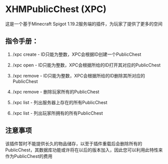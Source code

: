 # XHMPublicChest (XPC)

这是一个基于Minecraft Spigot 1.19.2服务端的插件，为玩家了提供了更多的空间

## 指令手册：

1. /xpc create <ID> - ID只能为整数，XPC会根据ID创建一个PublicChest
  
2. /xpc open <ID> - ID只能为整数，XPC会根据所给的ID打开其对应的PublicChest
  
3. /xpc remove <ID> - ID只能为整数，XPC会根据所给的ID删除其所对应的PublicChest
  
4. /xpc remove <player> - 删除玩家所有的PublicChest
  
5. /xpc list - 列出服务器上存在的所有PublicChest
  
6. /xpc list <player> - 列出玩家所拥有的所有PublicChest
  

## 注意事项

该插件暂时不能提供长久的物品储存，以至于插件重载后会删除所有的PublicChest，其数据库功能或许将在以后的版本加入，因此您可以利用此特性来作为PublicChest的费用
